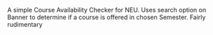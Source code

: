 A simple Course Availability Checker for NEU. Uses search option on Banner to determine if a course is offered in chosen Semester. Fairly rudimentary